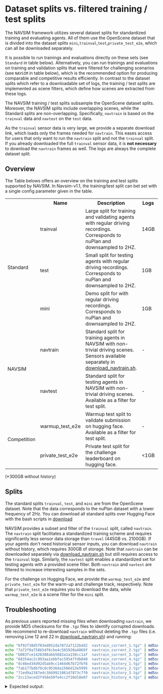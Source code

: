 # Dataset splits vs. filtered training / test splits

The NAVSIM framework utilizes several dataset splits for standardized training and evaluating agents.
All of them use the OpenScene dataset that is divided into the dataset splits `mini`,`trainval`,`test`,`private_test_e2e`, which can all be downloaded separately.

It is possible to run trainings and evaluations directly on these sets (see `Standard` in table below).
Alternatively, you can run trainings and evaluations on training and validation splits that were filtered for challenging scenarios (see `NAVSIM` in table below), which is the recommended option for producing comparable and competitive results efficiently.
In contrast to the dataset splits which refer to a downloadable set of logs, the training / test splits are implemented as scene filters, which define how scenes are extracted from these logs.

The NAVSIM training / test splits subsample the OpenScene dataset splits.
Moreover, the NAVSIM splits include overlapping scenes, while the Standard splits are non-overlapping.
Specifically, `navtrain` is based on the `trainval` data and `navtest` on the `test` data.

As the `trainval` sensor data is very large, we provide a separate download link, which loads only the frames needed for `navtrain`.
This eases access for users that only want to run the `navtrain` split and not the `trainval` split. If you already downloaded the full `trainval` sensor data, it is **not necessary** to download the `navtrain` frames as well.
The logs are always the complete dataset split.

## Overview

The Table belows offers an overview on the training and test splits supported by NAVSIM.
In Navsim-v1.1, the training/test split can bet set with a single config parameter given in the table.

<table border="0">
    <tr>
        <th></th>
        <th>Name</th>
        <th>Description</th>
        <th>Logs</th>
        <th>Sensors</th>
        <th>Config parameters</th>
    </tr>
    <tr>
        <td rowspan="3">Standard</td>
        <td>trainval</td>
        <td>Large split for training and validating agents with regular driving recordings. Corresponds to nuPlan and downsampled to 2HZ.</td>
        <td>14GB</td>
        <td>&gt;2000GB</td>
        <td>
        train_test_split=trainval
        </td>
    </tr>
    <tr>
        <td>test</td>
        <td>Small split for testing agents with regular driving recordings. Corresponds to nuPlan and downsampled to 2HZ.</td>
        <td>1GB</td>
        <td>217GB</td>
        <td>
        train_test_split=test
        </td>
    </tr>
    <tr>
        <td>mini</td>
        <td>Demo split for with regular driving recordings. Corresponds to nuPlan and downsampled to 2HZ.</td>
        <td>1GB</td>
        <td>151GB</td>
        <td>
        train_test_split=mini
        </td>
    </tr>
    <tr>
        <td rowspan="2">NAVSIM</td>
        <td>navtrain</td>
        <td>Standard split for training agents in NAVSIM with non-trivial driving scenes. Sensors available separately in <a href="https://github.com/autonomousvision/navsim/blob/main/download/download_navtrain.sh">download_navtrain.sh</a>.</td>
        <td>-</td>
        <td>445GB*</td>
        <td>
        train_test_split=navtrain
        </td>
    </tr>
    <tr>
        <td>navtest</td>
        <td>Standard split for testing agents in NAVSIM with non-trivial driving scenes. Available as a filter for test split.</td>
        <td>-</td>
        <td>-</td>
        <td>
        train_test_split=navtest
        </td>
    </tr>
    <tr>
        <td rowspan="2">Competition</td>
        <td>warmup_test_e2e</td>
        <td>Warmup test split to validate submission on hugging face. Available as a filter for test split.</td>
        <td>-</td>
        <td>-</td>
        <td>
        train_test_split=warmup_test_e2e
        </td>
    </tr>
    <tr>
        <td>private_test_e2e</td>
        <td>Private test split for the challenge leaderboard on hugging face.</td>
        <td>&lt;1GB</td>
        <td>25GB</td>
        <td>
        train_test_split=private_test_e2e
        </td>
    </tr>
</table>

(*300GB without history)

## Splits

The standard splits `trainval`, `test`, and `mini` are from the OpenScene dataset. Note that the data corresponds to the nuPlan dataset with a lower frequency of 2Hz. You can download all standard splits over Hugging Face with the bash scripts in [download](../download)

NAVSIM provides a subset and filter of the `trainval` split, called `navtrain`. The `navtrain` split facilitates a standardized training scheme and requires significantly less sensor data storage than `travel` (445GB vs. 2100GB). If your agents don't need historical sensor inputs, you can download `navtrain` without history, which requires 300GB of storage. Note that `navtrain` can be downloaded separately via [download_navtrain.sh](https://github.com/autonomousvision/navsim/blob/main/download/download_navtrain.sh) but still requires access to the `trainval` logs. Similarly, the `navtest` split enables a standardized set for testing agents with a provided scene filter. Both `navtrain` and `navtest` are filtered to increase interesting samples in the sets.

For the challenge on Hugging Face, we provide the `warmup_test_e2e` and `private_test_e2e` for the warm-up and challenge track, respectively. Note that `private_test_e2e` requires you to download the data, while `warmup_test_e2e` is a scene filter for the `mini` split.

## Troubleshooting

As previous users reported missing files when downloading `navtrain`, we provide MD5 checksums for the `.tgz` files to identify corrupted downloads. We recommend to re-download `navtrain` without deleting the `.tgz` files (i.e. removing Line 12 and 22 in [download_navtrain.sh](https://github.com/autonomousvision/navsim/blob/main/download/download_navtrain.sh)) and running:

```bash
echo "6f92f38d5f03ed852da7872a7122bdd2  navtrain_current_1.tgz" | md5sum -c -
echo "7a72f0a758b5df6cbe4c565920a4869f  navtrain_current_2.tgz" | md5sum -c -
echo "b083fce1428308abb5682a1a150cc1af  navtrain_current_3.tgz" | md5sum -c -
echo "68354ac2c993aa1ebbfac59547fdb840  navtrain_current_4.tgz" | md5sum -c -
echo "dc46ed34d92d5ab9cc1464d67b72fbf6  navtrain_history_1.tgz" | md5sum -c -
echo "fab177bdb79c0c9536da1566d13e5995  navtrain_history_2.tgz" | md5sum -c -
echo "71ed9a2387edc3849921861d7873c7f0  navtrain_history_3.tgz" | md5sum -c -
echo "2cc13aced2f458e50fe4cc2f26d18e07  navtrain_history_4.tgz" | md5sum -c -
```

<details>
<summary>Expected output:</summary>

```bash
navtrain_current_1.tgz: OK
navtrain_current_2.tgz: OK
navtrain_current_3.tgz: OK
navtrain_current_4.tgz: OK
navtrain_history_1.tgz: OK
navtrain_history_2.tgz: OK
navtrain_history_3.tgz: OK
navtrain_history_4.tgz: OK
```

</details>
</br>
